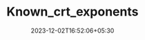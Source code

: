 ---
weight: 999
title: "Known_crt_exponents"
description: ""
icon: "article"
date: "2023-12-02T16:52:06+05:30"
lastmod: "2023-12-02T16:52:06+05:30"
draft: true
toc: true
---